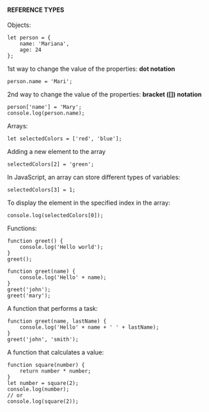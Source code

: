 #### **REFERENCE TYPES**

Objects:
```
let person = {
    name: 'Mariana',
    age: 24
};
```
1st way to change the value of the properties: **dot notation**
```
person.name = 'Mari';
```
2nd way to change the value of the properties: **bracket ([]) notation**
```
person['name'] = 'Mary';
console.log(person.name);
```


Arrays:
```
let selectedColors = ['red', 'blue'];
```
Adding a new element to the array
```
selectedColors[2] = 'green';
```
In JavaScript, an array can store different types of variables:
```
selectedColors[3] = 1;
```
To display the element in the specified index in the array:
```
console.log(selectedColors[0]);
```

Functions:
```
function greet() {
    console.log('Hello world');
}
greet();

function greet(name) {
    console.log('Hello' + name);
}
greet('john');
greet('mary');
```
A function that performs a task:
```
function greet(name, lastName) {
    console.log('Hello' + name + ' ' + lastName);
}
greet('john', 'smith');
```
A function that calculates a value:
```
function square(number) {
    return number * number;
}
let number = square(2);
console.log(number);
// or
console.log(square(2));
```
